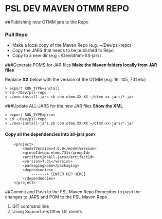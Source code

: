 # PSL DEV MAVEN OTMM REPO

##Publishing new OTMM jars to the Repo

### Pull Repo

- Make a local copy of the Maven Repo (e.g. ~/Dev/psl-repo)
- Copy the JARS that needs to be published to Repo
- Copy to a new dir (e.g ~/Dev/otmm-XX-jars)

###Generate POMS for JAR files
**Make the Maven folders locally from JAR files**

Replace **XX** below with the version of the OTMM (e.g. 16, 105, 731 etc)

	> export RUN_TYPE=install
	> cd ~/Dev/psl-repo
	> ./mvn-install-jars.sh com.otmm.XX XX ~/otmm-xx-jars/*.jar


###Update ALL-JARS for the new JAR files
**Show the XML**

	> export RUN_TYPE=print
	> cd ~/Dev/psl-repo
	> ./mvn-install-jars.sh com.otmm.XX XX ~/otmm-xx-jars/*.jar

#### Copy all the dependencies into all-jars pom		
		<project>
			<modelVersion>4.0.0</modelVersion>
		    <groupId>com.otmm.731</groupId>
		    <artifactId>all-jars</artifactId>
		    <version>7.31</version>
		    <packaging>pom</packaging>
		    <dependencies>
		    	-------> [ENTER DEP HERE]
		    </dependencies>
		</project>

##Commit and Push to the PSL Maven Repo
Remember to push the changes to JARS and POM to the PSL Maven Repo

1. GIT command line
2. Using SourceTree/Other Git clients


	